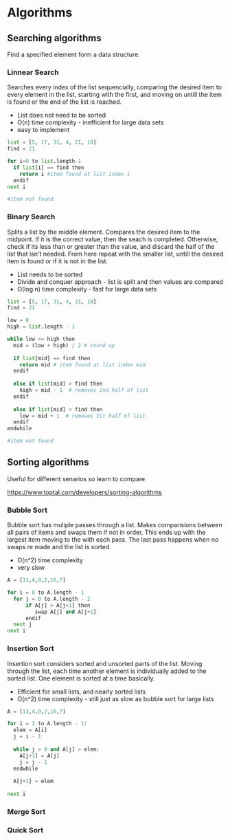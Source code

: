 # Algorithms

## Searching algorithms
Find a specified element form a data structure.

### Linnear Search
Searches every index of the list sequencially, comparing the desired item to every element in the list, starting with the first, and moving on untill the item is found or the end of the list is reached.
- List does not need to be sorted
- O(n) time complexity - inefficient for large data sets
- easy to implement

```py
list = [5, 17, 31, 4, 21, 18]
find = 21

for i=0 to list.length-1 
  if list[i] == find then
    return i #item found at list index i
  endif
next i

#item not found
```

### Binary Search
Splits a list by the middle element. Compares the desired item to the midpoint. If it is the correct value, then the seach is completed. Otherwise, check if its less than or greater than the value, and discard the half of the list that isn't needed. From here repeat with the smaller list, untill the desired item is found or if it is not in the list.
- List needs to be sorted 
- Divide and conquer approach - list is split and then values are compared
- O(log n) time complexity - fast for large data sets

```py
list = [5, 17, 31, 4, 21, 18]
find = 21

low = 0
high = list.length - 1

while low <= high then
  mid = (low + high) / 2 # round up
  
  if list[mid] == find then
    return mid # item found at list index mid
  endif
  
  else if list[mid] > find then
    high = mid - 1  # removes 2nd half of list
  endif
  
  else if list[mid] < find then
    low = mid + 1  # removes 1st half of list
  endif
endwhile

#item not found
```

## Sorting algorithms
Useful for different senarios so learn to compare

https://www.toptal.com/developers/sorting-algorithms

### Bubble Sort
Bubble sort has muliple passes through a list. Makes comparisions between all pairs of items and swaps them if not in order. This ends up with the largest item moving to the with each pass. The last pass happens when no swaps re made and the list is sorted.
- O(n^2) time complexity
- very slow

```py
A = [13,4,0,2,16,7]

for i = 0 to A.length - 1
  for j = 0 to A.length - 2
      if A[j] > A[j+1] then
         swap A[j] and A[j+1]
      endif
  next j
next i
```

### Insertion Sort
Insertion sort considers sorted and unsorted parts of the list. Moving through the list, each time another element is individually added to the sorted list. One element is sorted at a time basically.
- Efficient for small lists, and nearly sorted lists
- O(n^2) time complexity - still just as slow as bubble sort for large lists

```py
A = [13,4,0,2,16,7]

for i = 1 to A.length - 1:
  elem = A[i]
  j = i - 1
  
  while j > 0 and A[j] > elem:
    A[j+1] = A[j]
    j = j - 1
  endwhile
  
  A[j+1] = elem
  
next i
```

### Merge Sort

### Quick Sort
